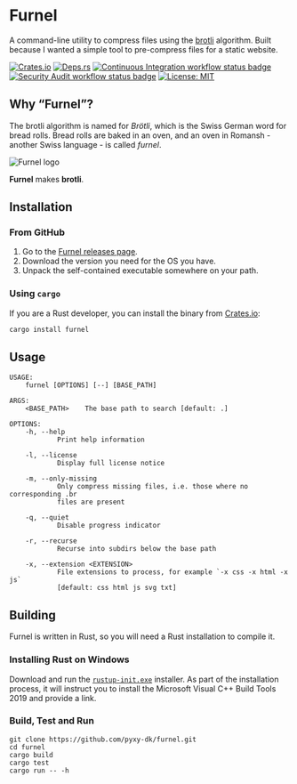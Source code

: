 # Furnel

A command-line utility to compress files using the [brotli] algorithm. Built because I wanted a
simple tool to pre-compress files for a static website.

[![Crates.io][badge-crates-svg]][badge-crates-href]
[![Deps.rs][badge-depsrs-svg]][badge-depsrs-href]
[![Continuous Integration workflow status badge][badge-ci-svg]][badge-ci-href]
[![Security Audit workflow status badge][badge-audit-svg]][badge-audit-href]
[![License: MIT](https://img.shields.io/badge/License-MIT-yellow.svg)](https://opensource.org/licenses/MIT)

## Why “Furnel”?

The brotli algorithm is named for *Brötli*, which is the Swiss German word for bread rolls. Bread
rolls are baked in an oven, and an oven in Romansh - another Swiss language - is called *furnel*.

![Furnel logo][og-image-url]

**Furnel** makes **brotli**.

## Installation

### From GitHub

1. Go to the [Furnel releases page][releases].
1. Download the version you need for the OS you have.
1. Unpack the self-contained executable somewhere on your path.

### Using `cargo`

If you are a Rust developer, you can install the binary from [Crates.io][badge-crates-href]:

```bash
cargo install furnel
```

## Usage

```text
USAGE:
    furnel [OPTIONS] [--] [BASE_PATH]

ARGS:
    <BASE_PATH>    The base path to search [default: .]

OPTIONS:
    -h, --help
            Print help information

    -l, --license
            Display full license notice

    -m, --only-missing
            Only compress missing files, i.e. those where no corresponding .br
            files are present

    -q, --quiet
            Disable progress indicator

    -r, --recurse
            Recurse into subdirs below the base path

    -x, --extension <EXTENSION>
            File extensions to process, for example `-x css -x html -x js`
            [default: css html js svg txt]
```

## Building

Furnel is written in Rust, so you will need a Rust installation to compile it.

### Installing Rust on Windows

Download and run the [`rustup-init.exe`][rustup] installer. As part of the installation process,
it will instruct you to install the Microsoft Visual C++ Build Tools 2019 and provide a link.

### Build, Test and Run

```text
git clone https://github.com/pyxy-dk/furnel.git
cd furnel
cargo build
cargo test
cargo run -- -h
```

[badge-audit-href]: https://github.com/pyxy-dk/furnel/actions/workflows/audit.yml
[badge-audit-svg]: https://github.com/pyxy-dk/furnel/actions/workflows/audit.yml/badge.svg
[badge-ci-href]: https://github.com/pyxy-dk/furnel/actions/workflows/ci.yml
[badge-ci-svg]: https://github.com/pyxy-dk/furnel/actions/workflows/ci.yml/badge.svg
[badge-crates-href]: https://crates.io/crates/furnel
[badge-crates-svg]: https://img.shields.io/crates/v/furnel.svg
[badge-depsrs-href]: https://deps.rs/crate/furnel
[badge-depsrs-svg]: https://deps.rs/repo/github/pyxy-dk/furnel/status.svg
[brotli]: https://en.wikipedia.org/wiki/Brotli
[og-image-url]: https://repository-images.githubusercontent.com/451275347/f342ccad-8e6c-4815-be3e-2375f970694b
[releases]: https://github.com/pyxy-dk/furnel/releases
[rustup]: https://static.rust-lang.org/rustup/dist/x86_64-pc-windows-msvc/rustup-init.exe
